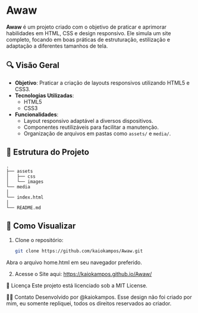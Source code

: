 # Awaw

**Awaw** é um projeto criado com o objetivo de praticar e aprimorar habilidades em HTML, CSS e design responsivo. Ele simula um site completo, focando em boas práticas de estruturação, estilização e adaptação a diferentes tamanhos de tela.

## 🔍 Visão Geral

- **Objetivo**: Praticar a criação de layouts responsivos utilizando HTML5 e CSS3.
- **Tecnologias Utilizadas**:
  - HTML5
  - CSS3
- **Funcionalidades**:
  - Layout responsivo adaptável a diversos dispositivos.
  - Componentes reutilizáveis para facilitar a manutenção.
  - Organização de arquivos em pastas como `assets/` e `media/`.

## 📁 Estrutura do Projeto
```
.
├── assets
│   ├── css
│   └── images
└── media
│
└── index.html
│
└── README.md
```


## 🚀 Como Visualizar

1. Clone o repositório:
   ```bash
   git clone https://github.com/kaiokampos/Awaw.git


Abra o arquivo home.html em seu navegador preferido.

2. Acesse o Site aqui:
   https://kaiokampos.github.io/Awaw/

📝 Licença
Este projeto está licenciado sob a MIT License.

🙋‍♂️ Contato
Desenvolvido por @kaiokampos.
Esse design não foi criado por mim, eu somente repliquei, todos os direitos reservados ao criador. 
